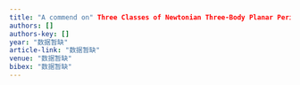 ```yaml
---
title: "A commend on" Three Classes of Newtonian Three-Body Planar Periodic Orbits" by v {S} uvakov and Dmitra v {s} inovi '{c}(PRL, 2013)"
authors: []
authors-key: []
year: "数据暂缺"
article-link: "数据暂缺"
venue: "数据暂缺"
bibex: "数据暂缺"
---
```

